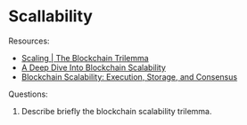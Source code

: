 # Scallability


Resources:

* [Scaling | The Blockchain Trilemma](https://www.youtube.com/watch?v=w-NdQECb6sU)
* [A Deep Dive Into Blockchain Scalability](https://crypto.com/university/blockchain-scalability)
* [Blockchain Scalability: Execution, Storage, and Consensus](https://blog.chain.link/blockchain-scalability-approaches/)

Questions:
1. Describe briefly the blockchain scalability trilemma. 
